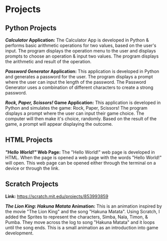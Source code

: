 # Projects

## Python Projects
 **_Calculator_ Application:** The Calculator App is developed in Python & performs basic arithmetic operations for two values, based on the user's input. The program displays the operation menu to the user and displays prompts to choose an operation & input two values. The program displays the arithmetic and result of the operation. 

 **_Password Generator_ Application:** This application is developed in Python and generates a password for the user. The program displays a prompt where the user can input the length of the password. The Password Generator uses a combination of different characters to create a strong password. 
  
  **_Rock, Paper, Scissors!_ Game Application:** This application is developed in Python and simulates the game: Rock, Paper, Scissors! The program displays a 
  prompt where the user can input their game choice. The computer will then make it's choice, randomly. Based on the result of the game, a prompt will 
  appear displaying the outcome. 


## HTML Projects
  **_"Hello World!"_ Web Page:** The "Hello World!" web page is developed in HTML. When the page is opened a web page with the words "Hello World!" will open. This web page can be opened either through the terminal on a device or through the link. 

## Scratch Projects
**Link:** https://scratch.mit.edu/projects/853993859   

**_The Lion King_: _Hakuna Matata_ Animation:** This is an animation inspired by the movie "The Lion King" and the song "Hakuna Matata". Using Scratch, I added the Sprites to represent the characters, Simba, Nala, Timon, & Pumba. They move across the log to song "Hakuna Matata" and it loops until the song ends. This is a small animation as an introduction into game development. 
  
